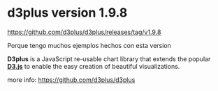 # d3plus version 1.9.8

https://github.com/d3plus/d3plus/releases/tag/v1.9.8

Porque tengo muchos ejemplos hechos con esta version

**D3plus** is a JavaScript re-usable chart library that extends the popular **[D3.js](https://d3js.org/)** to enable the easy creation of beautiful visualizations.

more info: https://github.com/d3plus/d3plus
